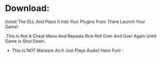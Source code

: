 # Download:

Install The DLL And Place It Into Your Plugins From There Launch Your Game!













































.This Is Not A Cheat Menu And Repeats Rick Roll Over And Over Again Untill Game Is Shut Down.
- This Is NOT Malware As It Just Plays Audio! Have Fun! -
